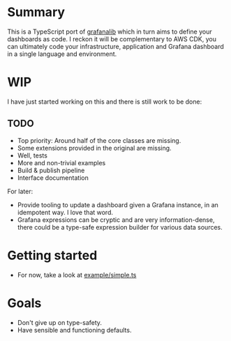 # Summary

This is a TypeScript port of [grafanalib](https://github.com/weaveworks/grafanalib) which in turn aims to define your dashboards as code.
I reckon it will be complementary to AWS CDK, you can ultimately code your infrastructure, application and Grafana dashboard in a single language and environment.

# WIP
I have just started working on this and there is still work to be done:

## TODO

* Top priority: Around half of the core classes are missing.
* Some extensions provided in the original are missing.
* Well, tests
* More and non-trivial examples
* Build & publish pipeline
* Interface documentation

For later:
* Provide tooling to update a dashboard given a Grafana instance, in an idempotent way. I love that word. 
* Grafana expressions can be cryptic and are very information-dense, there could be a type-safe expression builder for various data sources.

# Getting started

* For now, take a look at [example/simple.ts](https://github.com/mehmetminanc/grafana-cdk/blob/master/grafana-cdk/examples/simple.ts)

# Goals

* Don't give up on type-safety.
* Have sensible and functioning defaults.

